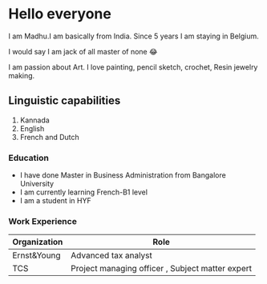 # Hello everyone

I am Madhu.I am basically from India. Since 5 years I am staying in Belgium.

I would say I am jack of all master of none :joy:

I am passion about Art. I love painting, pencil sketch, crochet, Resin jewelry
making.

## Linguistic capabilities

1. Kannada
2. English
3. French and Dutch

### Education

- I have done Master in Business Administration from Bangalore University
- I am currently learning French-B1 level
- I am a student in HYF

### Work Experience

| Organization | Role                                             |
| ------------ | ------------------------------------------------ |
| Ernst&Young  | Advanced tax analyst                             |
| TCS          | Project managing officer , Subject matter expert |
